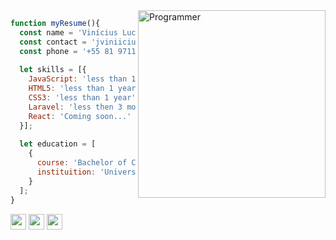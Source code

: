 <img src="https://i2.wp.com/allhtaccess.info/wp-content/uploads/2018/03/programming.gif?fit=1281%2C716&ssl=1" min-width="300px" max-width="300px" width="300px" height="300px" align="right" alt="Programmer">

```javascript
function myResume(){
  const name = 'Vinícius Lucena';
  const contact = 'jviniiciuslucena@gmail.com';
  const phone = '+55 81 97113-3619';
  
  let skills = [{
    JavaScript: 'less than 1 year',
    HTML5: 'less than 1 year',
    CSS3: 'less than 1 year',
    Laravel: 'less then 3 months',
    React: 'Coming soon...'
  }];
  
  let education = [
    {
      course: 'Bachelor of Computer Science',
      instituition: 'Universidade Federal do Agreste de Pernambuco'
    }
  ];
}
```

<p align="left">
  <a href="mailto:jviniiciuslucena@gmail.com" alt="Gmail">
  <img src="https://img.shields.io/badge/-Gmail-FF0000?style=flat-square&labelColor=FF0000&logo=gmail&logoColor=white&link=mailto:jviniiciuslucena@gmail.com" height="25px"/></a>

  <a href="https://www.linkedin.com/in/viniciuslucena/" alt="Linkedin">
  <img src="https://img.shields.io/badge/-Linkedin-0e76a8?style=flat-square&logo=Linkedin&logoColor=white&link=https://www.linkedin.com/in/viniciuslucena/" height="25px"/></a>

  <a href="https://api.whatsapp.com/send?phone=5581971133619" alt="WhatsApp">
  <img src="https://img.shields.io/badge/-WhatsApp-25d366?style=flat-square&labelColor=25d366&logo=whatsapp&logoColor=white&link=https://api.whatsapp.com/send?phone=5581971133619" height="25px"/></a>
</p>  
